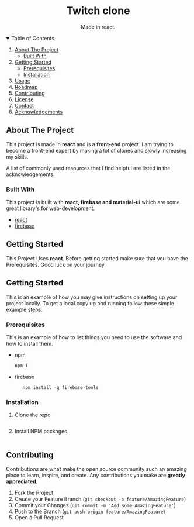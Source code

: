<div align="center">
    <h1>Twitch clone</h1>
    <p>Made in react.</p>
</div>

<details open="open">
  <summary>Table of Contents</summary>
  <ol>
    <li>
      <a href="#about-the-project">About The Project</a>
      <ul>
        <li><a href="#built-with">Built With</a></li>
      </ul>
    </li>
    <li>
      <a href="#getting-started">Getting Started</a>
      <ul>
        <li><a href="#prerequisites">Prerequisites</a></li>
        <li><a href="#installation">Installation</a></li>
      </ul>
    </li>
    <li><a href="#usage">Usage</a></li>
    <li><a href="#roadmap">Roadmap</a></li>
    <li><a href="#contributing">Contributing</a></li>
    <li><a href="#license">License</a></li>
    <li><a href="#contact">Contact</a></li>
    <li><a href="#acknowledgements">Acknowledgements</a></li>
  </ol>
</details>



<!-- ABOUT THE PROJECT -->
## About The Project

This project is made in **react** and is a **front-end** project. I am trying to become a front-end expert by making a lot of clones and slowly increasing my skills.

A list of commonly used resources that I find helpful are listed in the acknowledgements.

### Built With

This project is built with **react, firebase and material-ui** which are some great library's for web-development.

- [react](https://reactjs.org/docs/getting-started.html)
- [firebase](https://firebase.google.com/)

<!-- GETTING STARTED -->

## Getting Started

This Project Uses **react**. Before getting started make sure that you have the Prerequisites. Good luck on your journey.


<!-- GETTING STARTED -->
## Getting Started

This is an example of how you may give instructions on setting up your project locally.
To get a local copy up and running follow these simple example steps.

### Prerequisites

This is an example of how to list things you need to use the software and how to install them.
* npm
  ```sh
  npm i
  ```
 * firebase
   ```npm install firebase
      npm install -g firebase-tools
   ```

### Installation

1. Clone the repo
   ```git clone https://github.com/your_username_/Project-Name.git
   ```
2. Install NPM packages
   ```npm install
   ```

<!-- CONTRIBUTING -->
## Contributing

Contributions are what make the open source community such an amazing place to learn, inspire, and create. Any contributions you make are **greatly appreciated**.

1. Fork the Project
2. Create your Feature Branch (`git checkout -b feature/AmazingFeature`)
3. Commit your Changes (`git commit -m 'Add some AmazingFeature'`)
4. Push to the Branch (`git push origin feature/AmazingFeature`)
5. Open a Pull Request



